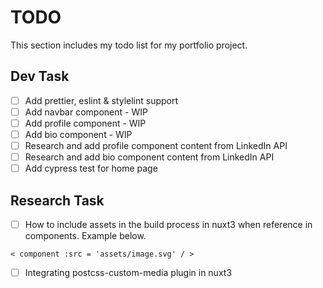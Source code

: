 # TODO

This section includes my todo list for my portfolio project.

## Dev Task

* [ ] Add prettier, eslint & stylelint support
* [ ] Add navbar component - WIP
* [ ] Add profile component - WIP
* [ ] Add bio component - WIP
* [ ] Research and add profile component content from LinkedIn API
* [ ] Research and add bio component content from LinkedIn API
* [ ] Add cypress test for home page

## Research Task

* [ ] How to include assets in the build process in nuxt3 when reference in components. Example below.

```vue
< component :src = 'assets/image.svg' / >
```

* [ ] Integrating postcss-custom-media plugin in nuxt3 
